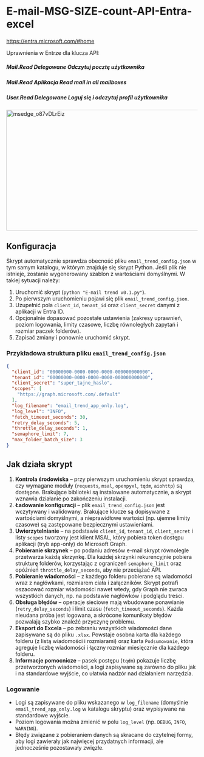 # E-mail-MSG-SIZE-count-API-Entra-excel
https://entra.microsoft.com/#home

Uprawnienia w Entrze dla klucza API:
##### Mail.Read  Delegowane  Odczytuj pocztę użytkownika
##### Mail.Read  Aplikacja  Read mail in all mailboxes
##### User.Read  Delegowane  Loguj się i odczytuj profil użytkownika
<img width="1029" height="317" alt="msedge_o87vDLrEiz" src="https://github.com/user-attachments/assets/e0e30511-fe3a-46aa-9c9e-c89e159e1959" />

## Konfiguracja

Skrypt automatycznie sprawdza obecność pliku `email_trend_config.json` w tym samym katalogu, w którym znajduje się skrypt Python. Jeśli plik nie istnieje, zostanie wygenerowany szablon z wartościami domyślnymi. W takiej sytuacji należy:

1. Uruchomić skrypt (`python "E-mail trend v0.1.py"`).
2. Po pierwszym uruchomieniu pojawi się plik `email_trend_config.json`.
3. Uzupełnić pola `client_id`, `tenant_id` oraz `client_secret` danymi z aplikacji w Entra ID.
4. Opcjonalnie dopasować pozostałe ustawienia (zakresy uprawnień, poziom logowania, limity czasowe, liczbę równoległych zapytań i rozmiar paczek folderów).
5. Zapisać zmiany i ponownie uruchomić skrypt.

### Przykładowa struktura pliku `email_trend_config.json`

```json
{
  "client_id": "00000000-0000-0000-0000-000000000000",
  "tenant_id": "00000000-0000-0000-0000-000000000000",
  "client_secret": "super_tajne_haslo",
  "scopes": [
    "https://graph.microsoft.com/.default"
  ],
  "log_filename": "email_trend_app_only.log",
  "log_level": "INFO",
  "fetch_timeout_seconds": 30,
  "retry_delay_seconds": 5,
  "throttle_delay_seconds": 1,
  "semaphore_limit": 7,
  "max_folder_batch_size": 3
}
```

## Jak działa skrypt

1. **Kontrola środowiska** – przy pierwszym uruchomieniu skrypt sprawdza, czy wymagane moduły (`requests`, `msal`, `openpyxl`, `tqdm`, `aiohttp`) są dostępne. Brakujące biblioteki są instalowane automatycznie, a skrypt wznawia działanie po zakończeniu instalacji.
2. **Ładowanie konfiguracji** – plik `email_trend_config.json` jest wczytywany i walidowany. Brakujące klucze są dopisywane z wartościami domyślnymi, a nieprawidłowe wartości (np. ujemne limity czasowe) są zastępowane bezpiecznymi ustawieniami.
3. **Uwierzytelnianie** – na podstawie `client_id`, `tenant_id`, `client_secret` i listy `scopes` tworzony jest klient MSAL, który pobiera token dostępu aplikacji (tryb app-only) do Microsoft Graph.
4. **Pobieranie skrzynek** – po podaniu adresów e-mail skrypt równolegle przetwarza każdą skrzynkę. Dla każdej skrzynki rekurencyjnie pobiera strukturę folderów, korzystając z ograniczeń `semaphore_limit` oraz opóźnień `throttle_delay_seconds`, aby nie przeciążać API.
5. **Pobieranie wiadomości** – z każdego folderu pobierane są wiadomości wraz z nagłówkami, rozmiarem ciała i załączników. Skrypt potrafi oszacować rozmiar wiadomości nawet wtedy, gdy Graph nie zwraca wszystkich danych, np. na podstawie nagłówków i podglądu treści.
6. **Obsługa błędów** – operacje sieciowe mają wbudowane ponawianie (`retry_delay_seconds`) i limit czasu (`fetch_timeout_seconds`). Każda nieudana próba jest logowana, a skrócone komunikaty błędów pozwalają szybko znaleźć przyczynę problemu.
7. **Eksport do Excela** – po zebraniu wszystkich wiadomości dane zapisywane są do pliku `.xlsx`. Powstaje osobna karta dla każdego folderu (z listą wiadomości i rozmiarami) oraz karta `Podsumowanie`, która agreguje liczbę wiadomości i łączny rozmiar miesięcznie dla każdego folderu.
8. **Informacje pomocnicze** – pasek postępu (`tqdm`) pokazuje liczbę przetworzonych wiadomości, a logi zapisywane są zarówno do pliku jak i na standardowe wyjście, co ułatwia nadzór nad działaniem narzędzia.


### Logowanie

* Logi są zapisywane do pliku wskazanego w `log_filename` (domyślnie `email_trend_app_only.log` w katalogu skryptu) oraz wypisywane na standardowe wyjście.
* Poziom logowania można zmienić w polu `log_level` (np. `DEBUG`, `INFO`, `WARNING`).
* Błędy związane z pobieraniem danych są skracane do czytelnej formy, aby logi zawierały jak najwięcej przydatnych informacji, ale jednocześnie pozostawały zwięzłe.
